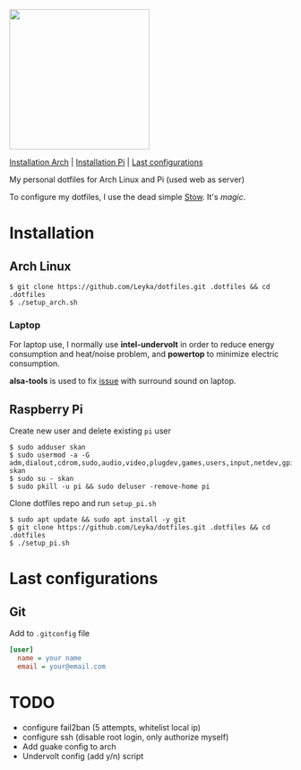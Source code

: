 <img src="https://github.com/jglovier/dotfiles-logo/blob/master/dotfiles-logo.png" width="250">

[Installation Arch](#arch) | [Installation Pi](#pi) | [Last configurations](#config)

My personal dotfiles for Arch Linux and Pi (used web as server)

To configure my dotfiles, I use the dead simple [Stow](https://www.gnu.org/software/stow/manual/stow.html#Introduction). It's _magic_.

# Installation

<a name="arch"></a>

## Arch Linux

```
$ git clone https://github.com/Leyka/dotfiles.git .dotfiles && cd .dotfiles
$ ./setup_arch.sh
```

### Laptop

For laptop use, I normally use **intel-undervolt** in order to reduce energy consumption and heat/noise problem, and **powertop** to minimize electric consumption.

**alsa-tools** is used to fix [issue](https://www.reddit.com/r/MatebookXPro/comments/8z4pv7/fix_for_the_2_out_of_4_speakers_issue_on_linux/) with surround sound on laptop.

<a name="pi"></a>

## Raspberry Pi

Create new user and delete existing `pi` user

```
$ sudo adduser skan
$ sudo usermod -a -G adm,dialout,cdrom,sudo,audio,video,plugdev,games,users,input,netdev,gpio,i2c,spi skan
$ sudo su - skan
$ sudo pkill -u pi && sudo deluser -remove-home pi
```

Clone dotfiles repo and run `setup_pi.sh`

```
$ sudo apt update && sudo apt install -y git
$ git clone https://github.com/Leyka/dotfiles.git .dotfiles && cd .dotfiles
$ ./setup_pi.sh
```

<a name="config"></a>

# Last configurations

## Git

Add to `.gitconfig` file

```ini
[user]
  name = your name
  email = your@email.com
```

# TODO

- configure fail2ban (5 attempts, whitelist local ip)
- configure ssh (disable root login, only authorize myself)
- Add guake config to arch
- Undervolt config (add y/n) script

